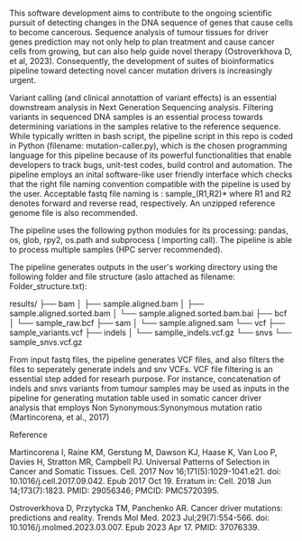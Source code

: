This software development aims to contribute to the ongoing scientific pursuit of detecting changes in the DNA sequence of genes that cause cells to become cancerous. 
Sequence analysis of tumour tissues for driver genes prediction may not only help to plan treatment and cause cancer cells from growing, but can also help guide novel therapy (Ostroverkhova D, et al, 2023). 
Consequently, the development of suites of bioinformatics pipeline toward detecting novel cancer mutation drivers is increasingly urgent.

Variant calling (and clinical annotattion of variant effects) is an essential downstream analysis in Next Generation Sequencing analysis. Filtering variants in sequenced DNA samples is an essential process towards determining variations in the samples relative to the reference sequence. While typically written in bash script, the pipeline script in this repo is coded in Python (filename: mutation-caller.py), which is the chosen programming language for this pipeline because of its powerful functionalities that enable developers to track bugs, unit-test codes, build control and automation. The pipeline employs an inital software-like user friendly interface which checks that the right file naming convention compatible with the pipeline is used by the user. Acceptable fastq file naming is : sample_(R1,R2)* where R1 and R2 denotes forward and reverse read, respectively. An unzipped reference genome file is also recommended. 

The pipeline uses the following python modules for its processing: pandas, os, glob, rpy2, os.path and subprocess ( importing call). The pipeline is able to process multiple samples (HPC server recommended).

The pipeline generates outputs in the user's working directory using the following folder and file structure (aslo attached as filename: Folder_structure.txt):

results/ ├── bam │   ├── sample.aligned.bam │   ├── sample.aligned.sorted.bam │   └── sample.aligned.sorted.bam.bai ├── bcf │   └── sample_raw.bcf ├── sam │   └── sample.aligned.sam └── vcf ├── sample_variants.vcf ├── indels │   └── samplle_indels.vcf.gz └── snvs └── sample_snvs.vcf.gz

From input fastq files, the pipeline generates VCF files, and also filters the files to seperately generate indels and snv VCFs. VCF file filtering is an essential step added for researh purpose. For instance, concatenation of indels and snvs variants from tumour samples may be used as inputs in the pipeline for generating mutation table used in somatic cancer driver analysis that employs Non Synonymous:Synonymous mutation ratio (Martincorena, et al., 2017)

Reference

Martincorena I, Raine KM, Gerstung M, Dawson KJ, Haase K, Van Loo P, Davies H, Stratton MR, Campbell PJ. Universal Patterns of Selection in Cancer and Somatic Tissues. Cell. 2017 Nov 16;171(5):1029-1041.e21. doi: 10.1016/j.cell.2017.09.042. Epub 2017 Oct 19. Erratum in: Cell. 2018 Jun 14;173(7):1823. PMID: 29056346; PMCID: PMC5720395.

Ostroverkhova D, Przytycka TM, Panchenko AR. Cancer driver mutations: predictions and reality. Trends Mol Med. 2023 Jul;29(7):554-566. doi: 10.1016/j.molmed.2023.03.007. Epub 2023 Apr 17. PMID: 37076339.
